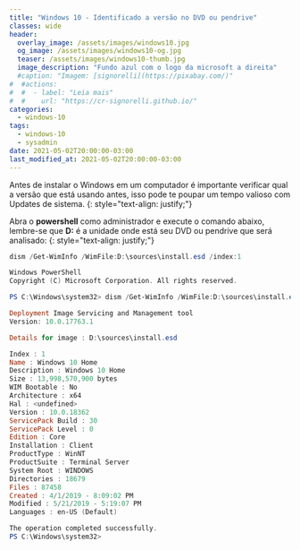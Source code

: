 ```yaml
---
title: "Windows 10 - Identificado a versão no DVD ou pendrive"
classes: wide
header:
  overlay_image: /assets/images/windows10.jpg
  og_image: /assets/images/windows10-og.jpg
  teaser: /assets/images/windows10-thumb.jpg
  image_description: "Fundo azul com o logo da microsoft a direita"
  #caption: "Imagem: [signorelli](https://pixabay.com/)"
#  #actions:
#  #  - label: "Leia mais"
#  #    url: "https://cr-signorelli.github.io/"
categories:
  - windows-10
tags:
  - windows-10
  - sysadmin
date: 2021-05-02T20:00:00-03:00
last_modified_at: 2021-05-02T20:00:00-03:00
---
```


Antes de instalar o Windows em um computador é importante verificar qual a versão que está usando antes, isso pode te poupar um tempo valioso com Updates de sistema.
{: style="text-align: justify;"}

Abra o **powershell** como administrador e execute o comando abaixo, lembre-se que **D:** é a unidade onde está seu DVD ou pendrive que será analisado:
{: style="text-align: justify;"}

```powershell
dism /Get-WimInfo /WimFile:D:\sources\install.esd /index:1
```

```powershell
Windows PowerShell
Copyright (C) Microsoft Corporation. All rights reserved.

PS C:\Windows\system32> dism /Get-WimInfo /WimFile:D:\sources\install.esd /index:1

Deployment Image Servicing and Management tool
Version: 10.0.17763.1

Details for image : D:\sources\install.esd

Index : 1
Name : Windows 10 Home
Description : Windows 10 Home
Size : 13,998,570,900 bytes
WIM Bootable : No
Architecture : x64
Hal : <undefined>
Version : 10.0.18362
ServicePack Build : 30
ServicePack Level : 0
Edition : Core
Installation : Client
ProductType : WinNT
ProductSuite : Terminal Server
System Root : WINDOWS
Directories : 18679
Files : 87458
Created : 4/1/2019 - 8:09:02 PM
Modified : 5/21/2019 - 5:19:07 PM
Languages : en-US (Default)

The operation completed successfully.
PS C:\Windows\system32>
```
